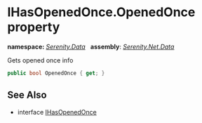 # IHasOpenedOnce.OpenedOnce property
**namespace:** *[Serenity.Data](../../README.md#serenity.data-namespace)*   **assembly**: *[Serenity.Net.Data](../../README.md)*

Gets opened once info

```csharp
public bool OpenedOnce { get; }
```

## See Also

* interface [IHasOpenedOnce](../IHasOpenedOnce.md)
